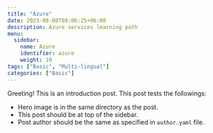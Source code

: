 ```yaml
---
title: "Azure"
date: 2023-08-08T08:06:25+06:00
description: Azure services learning path
menu:
  sidebar:
    name: Azure
    identifier: azure
    weight: 10
tags: ["Basic", "Multi-lingual"]
categories: ["Basic"]
---
```


Greeting! This is an introduction post. This post tests the followings:

- Hero image is in the same directory as the post.
- This post should be at top of the sidebar.
- Post author should be the same as specified in `author.yaml` file.